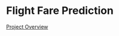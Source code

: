 # Flight Fare Prediction

[Project Overview](https://github.com/tt35/Flight_Fare_Prediction/blob/main/fare_pred.pdf)

